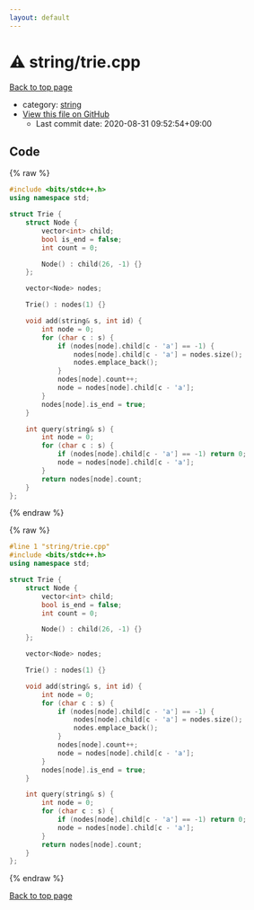 ```yaml
---
layout: default
---
```


<!-- mathjax config similar to math.stackexchange -->
<script type="text/javascript" async
  src="https://cdnjs.cloudflare.com/ajax/libs/mathjax/2.7.5/MathJax.js?config=TeX-MML-AM_CHTML">
</script>
<script type="text/x-mathjax-config">
  MathJax.Hub.Config({
    TeX: { equationNumbers: { autoNumber: "AMS" }},
    tex2jax: {
      inlineMath: [ ['$','$'] ],
      processEscapes: true
    },
    "HTML-CSS": { matchFontHeight: false },
    displayAlign: "left",
    displayIndent: "2em"
  });
</script>

<script type="text/javascript" src="https://cdnjs.cloudflare.com/ajax/libs/jquery/3.4.1/jquery.min.js"></script>
<script src="https://cdn.jsdelivr.net/npm/jquery-balloon-js@1.1.2/jquery.balloon.min.js" integrity="sha256-ZEYs9VrgAeNuPvs15E39OsyOJaIkXEEt10fzxJ20+2I=" crossorigin="anonymous"></script>
<script type="text/javascript" src="../../assets/js/copy-button.js"></script>
<link rel="stylesheet" href="../../assets/css/copy-button.css" />


# :warning: string/trie.cpp

<a href="../../index.html">Back to top page</a>

* category: <a href="../../index.html#b45cffe084dd3d20d928bee85e7b0f21">string</a>
* <a href="{{ site.github.repository_url }}/blob/master/string/trie.cpp">View this file on GitHub</a>
    - Last commit date: 2020-08-31 09:52:54+09:00




## Code

<a id="unbundled"></a>
{% raw %}
```cpp
#include <bits/stdc++.h>
using namespace std;

struct Trie {
    struct Node {
        vector<int> child;
        bool is_end = false;
        int count = 0;

        Node() : child(26, -1) {}
    };

    vector<Node> nodes;

    Trie() : nodes(1) {}

    void add(string& s, int id) {
        int node = 0;
        for (char c : s) {
            if (nodes[node].child[c - 'a'] == -1) {
                nodes[node].child[c - 'a'] = nodes.size();
                nodes.emplace_back();
            }
            nodes[node].count++;
            node = nodes[node].child[c - 'a'];
        }
        nodes[node].is_end = true;
    }

    int query(string& s) {
        int node = 0;
        for (char c : s) {
            if (nodes[node].child[c - 'a'] == -1) return 0;
            node = nodes[node].child[c - 'a'];
        }
        return nodes[node].count;
    }
};
```
{% endraw %}

<a id="bundled"></a>
{% raw %}
```cpp
#line 1 "string/trie.cpp"
#include <bits/stdc++.h>
using namespace std;

struct Trie {
    struct Node {
        vector<int> child;
        bool is_end = false;
        int count = 0;

        Node() : child(26, -1) {}
    };

    vector<Node> nodes;

    Trie() : nodes(1) {}

    void add(string& s, int id) {
        int node = 0;
        for (char c : s) {
            if (nodes[node].child[c - 'a'] == -1) {
                nodes[node].child[c - 'a'] = nodes.size();
                nodes.emplace_back();
            }
            nodes[node].count++;
            node = nodes[node].child[c - 'a'];
        }
        nodes[node].is_end = true;
    }

    int query(string& s) {
        int node = 0;
        for (char c : s) {
            if (nodes[node].child[c - 'a'] == -1) return 0;
            node = nodes[node].child[c - 'a'];
        }
        return nodes[node].count;
    }
};

```
{% endraw %}

<a href="../../index.html">Back to top page</a>

